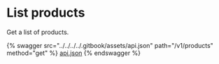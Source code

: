 # List products

Get a list of products.

{% swagger src="../../../../.gitbook/assets/api.json" path="/v1/products" method="get" %}
[api.json](../../../../.gitbook/assets/api.json)
{% endswagger %}
